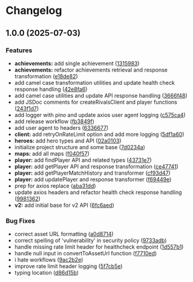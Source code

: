 # Changelog

## 1.0.0 (2025-07-03)


### Features

* **achievements:** add single achievement ([1315983](https://github.com/MatthewSH/rivalsjs/commit/131598372ae419ef55f4b69bcaa5608b1b7b91ed))
* **achievements:** refactor achievements retrieval and response transformation ([e18de82](https://github.com/MatthewSH/rivalsjs/commit/e18de8282014ca16d6498ae0c1ab29675f82e172))
* add camel case transformation utilities and update health check response handling ([42e8fa6](https://github.com/MatthewSH/rivalsjs/commit/42e8fa681a34571e3a188b720c127617d07599ac))
* add camel case utilities and update API response handling ([3666f48](https://github.com/MatthewSH/rivalsjs/commit/3666f48633aa2c454fdf705bd4abd561acf9aa1a))
* add JSDoc comments for createRivalsClient and player functions ([243f1d7](https://github.com/MatthewSH/rivalsjs/commit/243f1d725c407c2a26e55a0159b09e1e38ea4e02))
* add logger with pino and update axios user agent logging ([c575ca4](https://github.com/MatthewSH/rivalsjs/commit/c575ca42e3e2e6122e6e320a82a104a00a3dd9dd))
* add release workflow ([fb3849f](https://github.com/MatthewSH/rivalsjs/commit/fb3849f5020337828bba0fcb127ed70b88d1d48c))
* add user agent to headers ([6336677](https://github.com/MatthewSH/rivalsjs/commit/6336677ad0a22dcf26e47e00b1dbe0c3d8858ed4))
* **client:** add retryOnRateLimit option and add more logging ([5df1a60](https://github.com/MatthewSH/rivalsjs/commit/5df1a60ca2d995a44fc13749ea461193b2a2b69c))
* **heroes:** add hero types and API ([02a0103](https://github.com/MatthewSH/rivalsjs/commit/02a0103eb42edceb6efc88047d96c9b6b5c4a52d))
* initialize project structure and some base ([7d0234a](https://github.com/MatthewSH/rivalsjs/commit/7d0234a50996984c94723aad57006dcf4a322019))
* **maps:** add all maps ([f040f57](https://github.com/MatthewSH/rivalsjs/commit/f040f57b5700e49e57a4c4bdc7e80c071409a295))
* **player:** add findPlayer API and related types ([43731e7](https://github.com/MatthewSH/rivalsjs/commit/43731e7b63a48cd7c318e39cf8a93ac8748e5605))
* **player:** add getPlayer API and response transformation ([ce47741](https://github.com/MatthewSH/rivalsjs/commit/ce4774150c96f78d85630cfa6bf508513811d990))
* **player:** add getPlayerMatchHistory and transformer ([cf93d47](https://github.com/MatthewSH/rivalsjs/commit/cf93d4733470f19262d5157bc7c5b9db01570599))
* **player:** add updatePlayer and response transformer ([f69449e](https://github.com/MatthewSH/rivalsjs/commit/f69449e4a475097948b63c853c7be74c354e0c68))
* prep for axios replace ([aba31dd](https://github.com/MatthewSH/rivalsjs/commit/aba31ddb551c1bc8a8fda0e7d8efec5697a063ec))
* update axios headers and refactor health check response handling ([9981362](https://github.com/MatthewSH/rivalsjs/commit/99813620def8d940829dcda07e6c740412706075))
* **v2:** add initial base for v2 API ([6fc6aed](https://github.com/MatthewSH/rivalsjs/commit/6fc6aedb464b87d1b276a1a5a1a48f0fbc058b0a))


### Bug Fixes

* correct asset URL formatting ([a0d8714](https://github.com/MatthewSH/rivalsjs/commit/a0d87149b17fa7631237abd4e06f5f07cb1d40d7))
* correct spelling of 'vulnerability' in security policy ([9733adb](https://github.com/MatthewSH/rivalsjs/commit/9733adba105a7d8edb46d19d75e4c4a0e4164533))
* handle missing rate limit header for healthcheck endpoint ([1d557b1](https://github.com/MatthewSH/rivalsjs/commit/1d557b1ba6daaba72058ab91141c2cf18b11f920))
* handle null input in convertToAssetUrl function ([f7710ed](https://github.com/MatthewSH/rivalsjs/commit/f7710eded10c983b6af84203309e781fdecff033))
* i hate workflows ([9ac2b2e](https://github.com/MatthewSH/rivalsjs/commit/9ac2b2e585a2f9ef2f6f9d98ac9b89385ffd438f))
* improve rate limit header logging ([5f7cb5e](https://github.com/MatthewSH/rivalsjs/commit/5f7cb5e4c6a3c68bd308bb0cbd8356be7d855d07))
* typing location ([d86d15b](https://github.com/MatthewSH/rivalsjs/commit/d86d15b7d1516328ad5fe0bd317b861035390e64))
